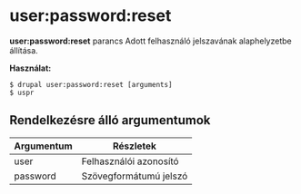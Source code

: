 # user:password:reset
**user:password:reset** parancs Adott felhasználó jelszavának alaphelyzetbe állítása.

**Használat:**
```
$ drupal user:password:reset [arguments] 
$ uspr  
```

## Rendelkezésre álló argumentumok
Argumentum | Részletek
---------|-------------
user | Felhasználói azonosító
password | Szövegformátumú jelszó
